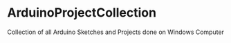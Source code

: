 # ArduinoProjectCollection
Collection of all Arduino Sketches and Projects done on Windows Computer
